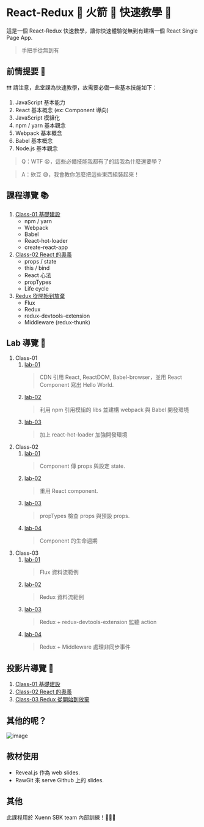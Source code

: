 # React-Redux :rocket: 火箭 :rocket: 快速教學 :metal:

這是一個 React-Redux 快速教學，讓你快速體驗從無到有建構一個 React Single Page App.

> 手把手從無到有

## 前情提要 :speech_balloon:

:exclamation::exclamation::exclamation: 請注意，此堂課為快速教學，故需要必備一些基本技能如下：

1. JavaScript 基本能力
2. React 基本概念 (ex: Component 導向)
3. JavaScript 模組化
4. npm / yarn 基本觀念
5. Webpack 基本概念
6. Babel 基本概念
7. Node.js 基本觀念

> Q：WTF :anguished:，這些必備技能我都有了的話我為什麼還要學？

> A：欸豆 :sweat_smile:，我會教你怎麼把這些東西組裝起來！

## 課程導覽 :books:

1. [Class-01 基礎建設](https://github.com/mvpdw06/React-Redux-rocket/tree/master/class-01)
    - npm / yarn
    - Webpack
    - Babel
    - React-hot-loader
    - create-react-app
2. [Class-02 React 的奧義](https://github.com/mvpdw06/React-Redux-rocket/tree/master/class-02)
    - props / state
    - this / bind
    - React 心法
    - propTypes
    - Life cycle
3. [Redux 從開始到放棄](https://github.com/mvpdw06/React-Redux-rocket/tree/master/class-03)
    - Flux
    - Redux
    - redux-devtools-extension
    - Middleware (redux-thunk)

## Lab 導覽 :wrench:

1. Class-01
    1. [lab-01](https://github.com/mvpdw06/React-Redux-rocket/tree/master/class-01/lab-01)
        > CDN 引用 React, ReactDOM, Babel-browser，並用 React Component 寫出 Hello World.
    2. [lab-02](https://github.com/mvpdw06/React-Redux-rocket/tree/master/class-01/lab-02)
        > 利用 npm 引用模組的 libs 並建構 webpack 與 Babel 開發環境
    3. [lab-03](https://github.com/mvpdw06/React-Redux-rocket/tree/master/class-01/lab-03)
        > 加上 react-hot-loader 加強開發環境
2. Class-02
    1. [lab-01](https://github.com/mvpdw06/React-Redux-rocket/tree/master/class-02/lab-01)
        > Component 傳 props 與設定 state.
    2. [lab-02](https://github.com/mvpdw06/React-Redux-rocket/tree/master/class-02/lab-02)
        > 重用 React component.
    3. [lab-03](https://github.com/mvpdw06/React-Redux-rocket/tree/master/class-02/lab-03)
        > propTypes 檢查 props 與預設 props.
    4. [lab-04](https://github.com/mvpdw06/React-Redux-rocket/tree/master/class-02/lab-04)
        > Component 的生命週期
3. Class-03
    1. [lab-01](https://github.com/mvpdw06/React-Redux-rocket/tree/master/class-03/lab-01)
        > Flux 資料流範例
    2. [lab-02](https://github.com/mvpdw06/React-Redux-rocket/tree/master/class-03/lab-02)
        > Redux 資料流範例
    3. [lab-03](https://github.com/mvpdw06/React-Redux-rocket/tree/master/class-03/lab-03)
        > Redux + redux-devtools-extension 監聽 action
    4. [lab-04](https://github.com/mvpdw06/React-Redux-rocket/tree/master/class-03/lab-04)
        > Redux + Middleware 處理非同步事件

## 投影片導覽 :page_with_curl:

1. [Class-01 基礎建設](https://rawgit.com/mvpdw06/React-Redux-rocket/master/class-01/sides/index.html)
2. [Class-02 React 的奧義](https://rawgit.com/mvpdw06/React-Redux-rocket/master/class-02/sides/index.html)
2. [Class-03 Redux 從開始到放棄](https://rawgit.com/mvpdw06/React-Redux-rocket/master/class-03/sides/index.html)

## 其他的呢？

![image](https://cdn.rawgit.com/mvpdw06/React-Redux-rocket/f36259d4/img/TO_BE_CONTINUED.png)

## 教材使用

- Reveal.js 作為 web slides.
- RawGit 來 serve Github 上的 slides.

## 其他

此課程用於 Xuenn SBK team 內部訓練！:metal::metal::metal: